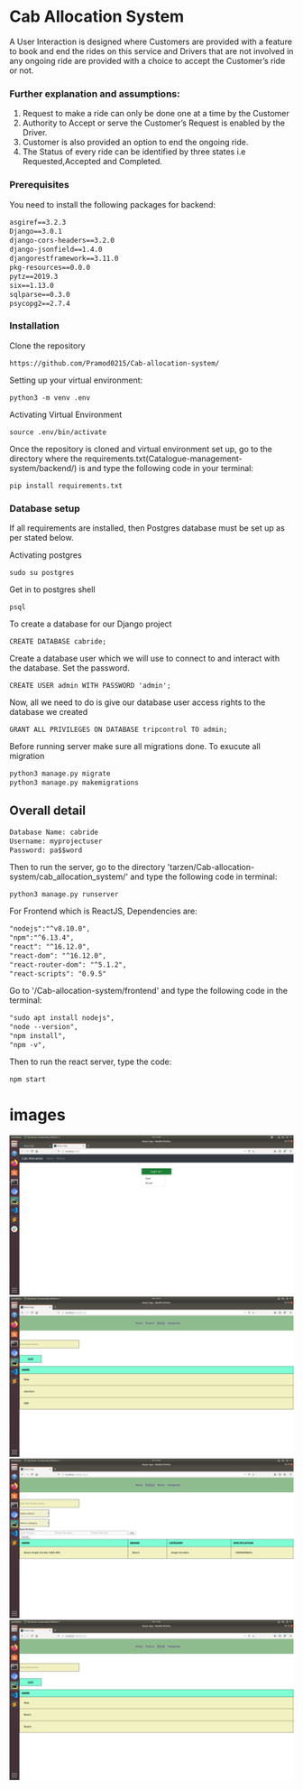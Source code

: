 
# Cab Allocation System
 A User Interaction is designed where Customers are provided with a feature to book and end the rides on this service and Drivers that are not involved in any ongoing ride are provided with a choice to accept the Customer’s ride or not.

### Further explanation and assumptions:
1. Request to make a ride can only be done one at a time by the Customer
2. Authority to Accept or serve the Customer’s Request is enabled by the Driver. 
3. Customer is also provided an option to end the ongoing ride.
4. The Status of every ride can be identified by three states i.e Requested,Accepted and Completed.

### Prerequisites

You need to install the following packages for backend:

```
asgiref==3.2.3
Django==3.0.1
django-cors-headers==3.2.0
django-jsonfield==1.4.0
djangorestframework==3.11.0
pkg-resources==0.0.0
pytz==2019.3
six==1.13.0
sqlparse==0.3.0
psycopg2==2.7.4

```
### Installation

Clone the repository

```
https://github.com/Pramod0215/Cab-allocation-system/
```

Setting up your virtual environment:

```
python3 -m venv .env
```

Activating Virtual  Environment

```
source .env/bin/activate
```
Once the repository is cloned and virtual environment set up, go to the directory where the requirements.txt(Catalogue-management-system/backend/) is and type the following code in your terminal:

```
pip install requirements.txt
```

### Database setup

If all requirements are installed, then Postgres database must be set up as per stated below.

Activating postgres
```
sudo su postgres

```
Get in to postgres shell
```
psql

```
To create a database for our Django project
```
CREATE DATABASE cabride;

```
Create a database user which we will use to connect to and interact with the database. Set the password.
```
CREATE USER admin WITH PASSWORD 'admin';

```
Now, all we need to do is give our database user access rights to the database we created
```
GRANT ALL PRIVILEGES ON DATABASE tripcontrol TO admin;

```
Before running server make sure all migrations done. To exucute all migration
```
python3 manage.py migrate
python3 manage.py makemigrations

```

## Overall detail
```
Database Name: cabride
Username: myprojectuser
Password: pa$$word

```

Then to run the server, go to the directory 'tarzen/Cab-allocation-system/cab_allocation_system/' and type the following code in terminal:

```
python3 manage.py runserver
```

For Frontend which is ReactJS,
Dependencies are: 
```
"nodejs":"^v8.10.0",
"npm":"^6.13.4",
"react": "^16.12.0",
"react-dom": "^16.12.0",
"react-router-dom": "^5.1.2",
"react-scripts": "0.9.5"

```

Go to '/Cab-allocation-system/frontend' and type the following code in the terminal:
```
"sudo apt install nodejs",
"node --version",
"npm install", 
"npm -v",

```
Then to run the react server, type the code:
```
npm start
```
# images
![alt Home Page](https://github.com/Pramod0215/Cab-allocation-system/blob/master/cab_allocation_system/image/Screenshot%20from%202020-01-31%2017-47-26.png)<br>
![alt User Page](https://github.com/Pramod0215/Catalog-Product-Management/blob/master/image/Screenshot%20from%202020-01-31%2017-17-37.png)<br>
![alt Driver Page](https://github.com/Pramod0215/Catalog-Product-Management/blob/master/image/Screenshot%20from%202020-01-31%2017-21-03.png)<br>
![alt setting Page](https://github.com/Pramod0215/Catalog-Product-Management/blob/master/image/Screenshot%20from%202020-01-31%2017-21-08.png)


 
